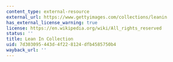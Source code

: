 ```yaml
---
content_type: external-resource
external_url: https://www.gettyimages.com/collections/leanin
has_external_license_warning: true
license: https://en.wikipedia.org/wiki/All_rights_reserved
status: ''
title: Lean In Collection
uid: 7d303095-443d-4f22-8124-dfb4585750b4
wayback_url: ''
---
```

